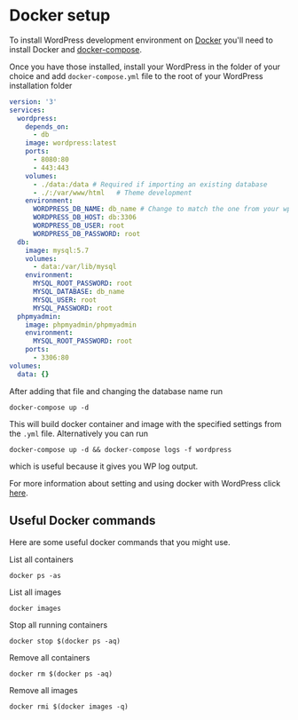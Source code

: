 # Docker setup

To install WordPress development environment on [Docker](https://www.docker.com/) you'll need to install Docker and [docker-compose](https://docs.docker.com/compose/).

Once you have those installed, install your WordPress in the folder of your choice and add `docker-compose.yml` file to the root of your WordPress installation folder

```yml
version: '3'
services:
  wordpress:
    depends_on:
      - db
    image: wordpress:latest
    ports:
      - 8080:80
      - 443:443
    volumes:
      - ./data:/data # Required if importing an existing database
      - ./:/var/www/html   # Theme development
    environment:
      WORDPRESS_DB_NAME: db_name # Change to match the one from your wp-config.php
      WORDPRESS_DB_HOST: db:3306
      WORDPRESS_DB_USER: root
      WORDPRESS_DB_PASSWORD: root
  db:
    image: mysql:5.7
    volumes:
      - data:/var/lib/mysql
    environment:
      MYSQL_ROOT_PASSWORD: root
      MYSQL_DATABASE: db_name
      MYSQL_USER: root
      MYSQL_PASSWORD: root
  phpmyadmin:
    image: phpmyadmin/phpmyadmin
    environment:
      MYSQL_ROOT_PASSWORD: root
    ports:
      - 3306:80
volumes:
  data: {}
```

After adding that file and changing the database name run

`docker-compose up -d`

This will build docker container and image with the specified settings from the `.yml` file. Alternatively you can run

`docker-compose up -d && docker-compose logs -f wordpress`

which is useful because it gives you WP log output.

For more information about setting and using docker with WordPress click [here](https://docs.docker.com/samples/wordpress/).

## Useful Docker commands

Here are some useful docker commands that you might use.

List all containers

`docker ps -as`

List all images

`docker images`

Stop all running containers

`docker stop $(docker ps -aq)`

Remove all containers

`docker rm $(docker ps -aq)`

Remove all images

`docker rmi $(docker images -q)`
